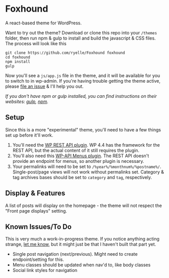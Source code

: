 Foxhound
========

A react-based theme for WordPress.

Want to try out the theme? Download or clone this repo into your `/themes` folder, then run npm & gulp to install and build the javascript & CSS files. The process will look like this

	git clone https://github.com/ryelle/Foxhound foxhound
	cd foxhound
	npm install
	gulp

Now you'll see a `js/app.js` file in the theme, and it will be available for you to switch to in wp-admin. If you're having trouble getting the theme active, please [file an issue](https://github.com/ryelle/Foxhound/issues) & I'll help you out.

_If you don't have npm or gulp installed, you can find instructions on their websites: [gulp](http://gulpjs.com/), [npm](http://npmjs.com)._

Setup
-----

Since this is a more "experimental" theme, you'll need to have a few things set up before it'll work.

1. You'll need the [WP REST API plugin](https://wordpress.org/plugins/rest-api/). WP 4.4 has the framework for the REST API, but the actual content of it still requires the plugin.
2. You'll also need this [WP-API Menus plugin](https://wordpress.org/plugins/wp-api-menus/). The REST API doesn't provide an endpoint for menus, so another plugin is necessary.
3. Your permalinks will need to be set to `/%year%/%monthnum%/%postname%/`. Single-post/page views will not work without permalinks set. Category & tag archives bases should be set to `category` and `tag`, respectively.

Display & Features
------------------

A list of posts will display on the homepage - the theme will not respect the "Front page displays" setting.

Known Issues/To Do
------------------

This is very much a work-in-progress theme. If you notice anything acting strange, [let me know](https://github.com/ryelle/Foxhound/issues), but it might just be that I haven't built that part yet.

 - Single post navigation (next/previous). Might need to create endpoint/setting for this.
 - Menu classes should be updated when nav'd to, like body classes
 - Social link styles for navigation
